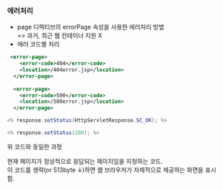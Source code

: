 ### 에러처리
- page 디렉티브의 errorPage 속성을 사용한 에러처리 방법  
  => 과거, 최근 웹 컨테이너 지원 X
- 에러 코드별 처리

```xml
 <error-page>
  	<error-code>404</error-code>
  	<location>/404error.jsp</location>
  </error-page>
  
  <error-page>
  	<error-code>500</error-code>
  	<location>/500error.jsp</location>
  </error-page>
  ```
    
  ```java
  <% response.setStatus(HttpServletResponse.SC_OK); %>
  ```
  
  ```java
<% response.setStatus(200); %>
  ```
  위 코드와 동일한 과정
  
  현재 페이지가 정상적으로 응답되는 페이지임을 지정하는 코드.  
  이 코드를 생략(or 513byte ↓)하면 웹 브라우저가 자체적으로 제공하는 화면을 표시함.  
